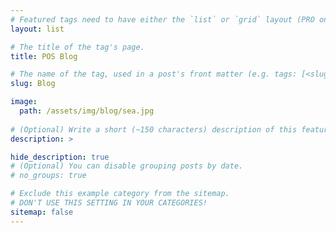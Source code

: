 ```yaml
---
# Featured tags need to have either the `list` or `grid` layout (PRO only).
layout: list

# The title of the tag's page.
title: POS Blog

# The name of the tag, used in a post's front matter (e.g. tags: [<slug>]).
slug: Blog

image: 
  path: /assets/img/blog/sea.jpg
  
# (Optional) Write a short (~150 characters) description of this featured tag.
description: >

hide_description: true
# (Optional) You can disable grouping posts by date.
# no_groups: true

# Exclude this example category from the sitemap.
# DON'T USE THIS SETTING IN YOUR CATEGORIES!
sitemap: false
---
```

<!--author-->